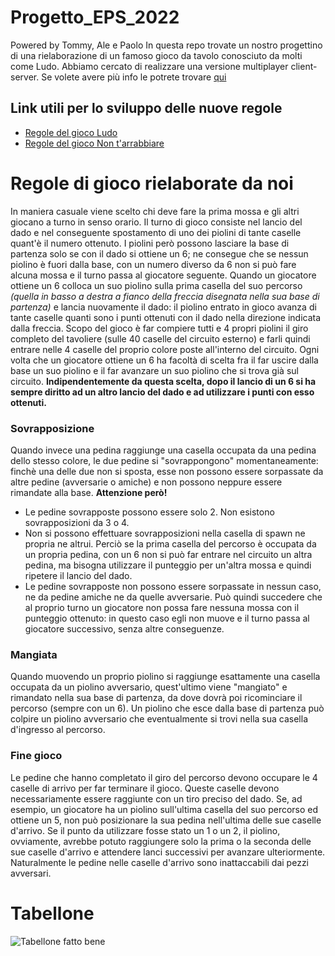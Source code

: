 # Progetto_EPS_2022
Powered by Tommy, Ale e Paolo
In questa repo trovate un nostro progettino di una rielaborazione di un famoso gioco da tavolo conosciuto da molti come Ludo.
Abbiamo cercato di realizzare una versione multiplayer client-server.
Se volete avere più info le potrete trovare [qui](https://github.com/IlBuonTommy/Progetto_EPS_2022/blob/main/Relazione_Git.pdf)
## Link utili per lo sviluppo delle nuove regole
- [Regole del gioco Ludo](https://it.wikipedia.org/wiki/Ludo_(gioco))
- [Regole del gioco Non t'arrabbiare](https://it.wikipedia.org/wiki/Non_t%27arrabbiare)
# Regole di gioco rielaborate da noi
In maniera casuale viene scelto chi deve fare la prima mossa e gli altri giocano a turno in senso orario.
Il turno di gioco consiste nel lancio del dado e nel conseguente spostamento di uno dei piolini di tante caselle quant'è il numero ottenuto. 
I piolini però possono lasciare la base di partenza solo se con il dado si ottiene un 6; ne consegue che se nessun piolino è fuori dalla base, con un numero diverso da 6 non si può fare alcuna mossa e il turno passa al giocatore seguente. 
Quando un giocatore ottiene un 6 colloca un suo piolino sulla prima casella del suo percorso _(quella in basso a destra a fianco della freccia disegnata nella sua base di partenza)_ e lancia nuovamente il dado: il piolino entrato in gioco avanza di tante caselle quanti sono i punti ottenuti con il dado nella direzione indicata dalla freccia. 
Scopo del gioco è far compiere tutti e 4 propri piolini il giro completo del tavoliere (sulle 40 caselle del circuito esterno) e farli quindi entrare nelle 4 caselle del proprio colore poste all'interno del circuito. 
Ogni volta che un giocatore ottiene un 6 ha facoltà di scelta fra il far uscire dalla base un suo piolino e il far avanzare un suo piolino che si trova già sul circuito. **Indipendentemente da questa scelta, dopo il lancio di un 6 si ha sempre diritto ad un altro lancio del dado e ad utilizzare i punti con esso ottenuti.**
### Sovrapposizione
Quando invece una pedina raggiunge una casella occupata da una pedina dello stesso colore, le due pedine si "sovrappongono" momentaneamente: finchè una delle due non si sposta, esse non possono essere sorpassate da altre pedine (avversarie o amiche) e non possono neppure essere rimandate alla base. **Attenzione però!**
- Le pedine sovrapposte possono essere solo 2. Non esistono sovrapposizioni da 3 o 4.
- Non si possono effettuare sovrapposizioni nella casella di spawn ne propria ne altrui. Perciò se la prima casella del percorso è occupata da un propria pedina, con un 6 non si può far entrare nel circuito un altra pedina, ma bisogna utilizzare il punteggio per un'altra mossa e quindi ripetere il lancio del dado.
- Le pedine sovrapposte non possono essere sorpassate in nessun caso, ne da pedine amiche ne da quelle avversarie. Può quindi succedere che al proprio turno un giocatore non possa fare nessuna mossa con il punteggio ottenuto: in questo caso egli non muove e il turno passa al giocatore successivo, senza altre conseguenze.
### Mangiata
Quando muovendo un proprio piolino si raggiunge esattamente una casella occupata da un piolino avversario, quest'ultimo viene "mangiato" e rimandato nella sua base di partenza, da dove dovrà poi ricominciare il percorso (sempre con un 6). 
Un piolino che esce dalla base di partenza può colpire un piolino avversario che eventualmente si trovi nella sua casella d'ingresso al percorso.
### Fine gioco
Le pedine che hanno completato il giro del percorso devono occupare le 4 caselle di arrivo per far terminare il gioco. Queste caselle devono necessariamente essere raggiunte con un tiro preciso del dado. Se, ad esempio, un giocatore ha un piolino sull'ultima casella del suo percorso ed ottiene un 5, non può posizionare la sua pedina nell'ultima delle sue caselle d'arrivo. Se il punto da utilizzare fosse stato un 1 o un 2, il piolino, ovviamente, avrebbe potuto raggiungere solo la prima o la seconda delle sue caselle d'arrivo e attendere lanci successivi per avanzare ulteriormente. 
Naturalmente le pedine nelle caselle d'arrivo sono inattaccabili dai pezzi avversari.

# Tabellone
![Tabellone fatto bene](https://upload.wikimedia.org/wikipedia/commons/9/91/Menschenaergern.svg)

